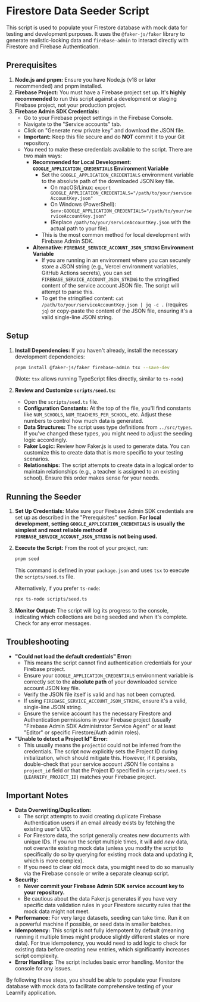 
# Firestore Data Seeder Script

This script is used to populate your Firestore database with mock data for testing and development purposes. It uses the `@faker-js/faker` library to generate realistic-looking data and `firebase-admin` to interact directly with Firestore and Firebase Authentication.

## Prerequisites

1.  **Node.js and pnpm:** Ensure you have Node.js (v18 or later recommended) and pnpm installed.
2.  **Firebase Project:** You must have a Firebase project set up. It's **highly recommended** to run this script against a development or staging Firebase project, not your production project.
3.  **Firebase Admin SDK Credentials:**
    *   Go to your Firebase project settings in the Firebase Console.
    *   Navigate to the "Service accounts" tab.
    *   Click on "Generate new private key" and download the JSON file.
    *   **Important:** Keep this file secure and do **NOT** commit it to your Git repository.
    *   You need to make these credentials available to the script. There are two main ways:
        *   **Recommended for Local Development: `GOOGLE_APPLICATION_CREDENTIALS` Environment Variable**
            *   Set the `GOOGLE_APPLICATION_CREDENTIALS` environment variable to the absolute path of the downloaded JSON key file.
                *   On macOS/Linux: `export GOOGLE_APPLICATION_CREDENTIALS="/path/to/your/serviceAccountKey.json"`
                *   On Windows (PowerShell): `$env:GOOGLE_APPLICATION_CREDENTIALS="/path/to/your/serviceAccountKey.json"`
                *   (Replace `/path/to/your/serviceAccountKey.json` with the actual path to your file).
            *   This is the most common method for local development with Firebase Admin SDK.
        *   **Alternative: `FIREBASE_SERVICE_ACCOUNT_JSON_STRING` Environment Variable**
            *   If you are running in an environment where you can securely store a JSON string (e.g., Vercel environment variables, GitHub Actions secrets), you can set `FIREBASE_SERVICE_ACCOUNT_JSON_STRING` to the stringified content of the service account JSON file. The script will attempt to parse this.
            *   To get the stringified content: `cat /path/to/your/serviceAccountKey.json | jq -c .` (requires `jq`) or copy-paste the content of the JSON file, ensuring it's a valid single-line JSON string.

## Setup

1.  **Install Dependencies:**
    If you haven't already, install the necessary development dependencies:
    ```bash
    pnpm install @faker-js/faker firebase-admin tsx --save-dev
    ```
    (Note: `tsx` allows running TypeScript files directly, similar to `ts-node`)

2.  **Review and Customize `scripts/seed.ts`:**
    *   Open the `scripts/seed.ts` file.
    *   **Configuration Constants:** At the top of the file, you'll find constants like `NUM_SCHOOLS`, `NUM_TEACHERS_PER_SCHOOL`, etc. Adjust these numbers to control how much data is generated.
    *   **Data Structures:** The script uses type definitions from `../src/types`. If you've changed these types, you might need to adjust the seeding logic accordingly.
    *   **Faker Logic:** Review how Faker.js is used to generate data. You can customize this to create data that is more specific to your testing scenarios.
    *   **Relationships:** The script attempts to create data in a logical order to maintain relationships (e.g., a teacher is assigned to an existing school). Ensure this order makes sense for your needs.

## Running the Seeder

1.  **Set Up Credentials:** Make sure your Firebase Admin SDK credentials are set up as described in the "Prerequisites" section. **For local development, setting `GOOGLE_APPLICATION_CREDENTIALS` is usually the simplest and most reliable method if `FIREBASE_SERVICE_ACCOUNT_JSON_STRING` is not being used.**

2.  **Execute the Script:**
    From the root of your project, run:
    ```bash
    pnpm seed
    ```
    This command is defined in your `package.json` and uses `tsx` to execute the `scripts/seed.ts` file.

    Alternatively, if you prefer `ts-node`:
    ```bash
    npx ts-node scripts/seed.ts
    ```

3.  **Monitor Output:** The script will log its progress to the console, indicating which collections are being seeded and when it's complete. Check for any error messages.

## Troubleshooting

*   **"Could not load the default credentials" Error:**
    *   This means the script cannot find authentication credentials for your Firebase project.
    *   Ensure your `GOOGLE_APPLICATION_CREDENTIALS` environment variable is correctly set to the **absolute path** of your downloaded service account JSON key file.
    *   Verify the JSON file itself is valid and has not been corrupted.
    *   If using `FIREBASE_SERVICE_ACCOUNT_JSON_STRING`, ensure it's a valid, single-line JSON string.
    *   Ensure the service account has the necessary Firestore and Authentication permissions in your Firebase project (usually "Firebase Admin SDK Administrator Service Agent" or at least "Editor" or specific Firestore/Auth admin roles).
*   **"Unable to detect a Project Id" Error:**
    *   This usually means the `projectId` could not be inferred from the credentials. The script now explicitly sets the Project ID during initialization, which should mitigate this. However, if it persists, double-check that your service account JSON file contains a `project_id` field or that the Project ID specified in `scripts/seed.ts` (`LEARNIFY_PROJECT_ID`) matches your Firebase project.

## Important Notes

*   **Data Overwriting/Duplication:**
    *   The script attempts to avoid creating duplicate Firebase Authentication users if an email already exists by fetching the existing user's UID.
    *   For Firestore data, the script generally creates new documents with unique IDs. If you run the script multiple times, it will add *new* data, not overwrite existing mock data (unless you modify the script to specifically do so by querying for existing mock data and updating it, which is more complex).
    *   If you need to clear old mock data, you might need to do so manually via the Firebase console or write a separate cleanup script.
*   **Security:**
    *   **Never commit your Firebase Admin SDK service account key to your repository.**
    *   Be cautious about the data Faker.js generates if you have very specific data validation rules in your Firestore security rules that the mock data might not meet.
*   **Performance:** For very large datasets, seeding can take time. Run it on a powerful machine if possible, or seed data in smaller batches.
*   **Idempotency:** This script is not fully idempotent by default (meaning running it multiple times might produce slightly different states or more data). For true idempotency, you would need to add logic to check for existing data before creating new entries, which significantly increases script complexity.
*   **Error Handling:** The script includes basic error handling. Monitor the console for any issues.

By following these steps, you should be able to populate your Firestore database with mock data to facilitate comprehensive testing of your Learnify application.

